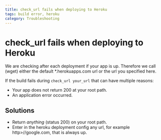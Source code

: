 ```yaml
---
title: check_url fails when deploying to Heroku
tags: build error, heroku
category: Troubleshooting
---
```


# check_url fails when deploying to Heroku

We are checking after each deployment if your app is up. Therefore we call (wget) either the default *.herokuapps.com url or the url you specified here.

If the build fails during ```check_url your_url``` that can have multiple reasons:
+ Your app does not return 200 at your root path.
+ An application error occurred.

## Solutions
+ Return *anything* (status 200) on your root path.
+ Enter in the heroku deployment config any url, for example http>//google.com, that is always up.

